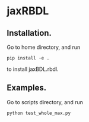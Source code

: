# jaxRBDL
## Installation.
Go to home directory, and run
```
pip install -e .
```
to install jaxBDL.rbdl.
## Examples.
Go to scripts directory, and run
```
python test_whole_max.py
```
 
